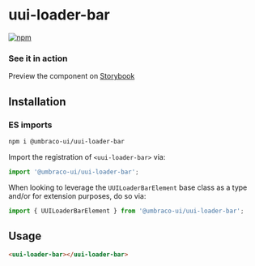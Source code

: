 # uui-loader-bar

[![npm](https://img.shields.io/npm/v/@umbraco-ui/uui-loader-bar?logoColor=%231B264F)](https://www.npmjs.com/package/@umbraco-ui/uui-loader-bar)

### See it in action

Preview the component on [Storybook](https://uui.umbraco.com/?path=/docs/uui-loader-bar--docs)

## Installation

### ES imports

```zsh
npm i @umbraco-ui/uui-loader-bar
```

Import the registration of `<uui-loader-bar>` via:

```javascript
import '@umbraco-ui/uui-loader-bar';
```

When looking to leverage the `UUILoaderBarElement` base class as a type and/or for extension purposes, do so via:

```javascript
import { UUILoaderBarElement } from '@umbraco-ui/uui-loader-bar';
```

## Usage

```html
<uui-loader-bar></uui-loader-bar>
```
